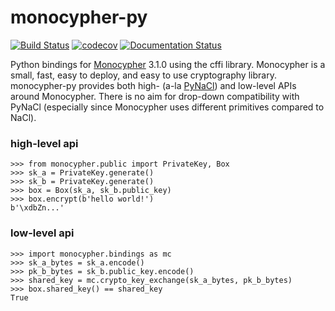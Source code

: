 # monocypher-py

[![Build Status](https://travis-ci.org/eugene-eeo/monocypher-py.svg?branch=master)](https://travis-ci.org/eugene-eeo/monocypher-py)
[![codecov](https://codecov.io/gh/eugene-eeo/monocypher-py/branch/master/graph/badge.svg)](https://codecov.io/gh/eugene-eeo/monocypher-py)
[![Documentation Status](https://readthedocs.org/projects/monocypher-py/badge/?version=latest)](https://monocypher-py.readthedocs.io/en/latest/?badge=latest)

Python bindings for [Monocypher](https://monocypher.org/) 3.1.0 using the cffi library.
Monocypher is a small, fast, easy to deploy, and easy to use cryptography library.
monocypher-py provides both high- (a-la [PyNaCl](https://pynacl.readthedocs.io/en/stable/))
and low-level APIs around Monocypher.
There is no aim for drop-down compatibility with PyNaCl (especially since Monocypher uses
different primitives compared to NaCl).

### high-level api

```
>>> from monocypher.public import PrivateKey, Box
>>> sk_a = PrivateKey.generate()
>>> sk_b = PrivateKey.generate()
>>> box = Box(sk_a, sk_b.public_key)
>>> box.encrypt(b'hello world!')
b'\xdbZn...'
```

### low-level api

```
>>> import monocypher.bindings as mc
>>> sk_a_bytes = sk_a.encode()
>>> pk_b_bytes = sk_b.public_key.encode()
>>> shared_key = mc.crypto_key_exchange(sk_a_bytes, pk_b_bytes)
>>> box.shared_key() == shared_key
True
```
